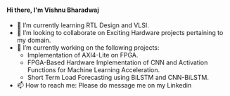 #### Hi there, I'm Vishnu Bharadwaj 

- 🌱 I’m currently learning RTL Design and VLSI.
- 👯 I’m looking to collaborate on Exciting Hardware projects pertaining to my domain.
- 🔭 I’m currently working on the following projects:
  - Implementation of AXI4-Lite on FPGA.
  - FPGA-Based Hardware Implementation of CNN and Activation Functions for Machine Learning Acceleration.
  - Short Term Load Forecasting using BiLSTM and CNN-BiLSTM.
- 📫 How to reach me: Please do message me on my Linkedin 

